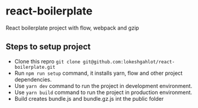 # react-boilerplate
React boilerplate project with flow, webpack and gzip


## Steps to setup project
- Clone this repro `git clone git@github.com:lokeshgahlot/react-boilerplate.git`
- Run `npm run setup` command, it installs yarn, flow and other project dependencies.
- Use `yarn dev` command to run the project in development environment.
- Use `yarn build` command to run the project in production environment.
- Build creates bundle.js and bundle.gz.js int the public folder

